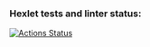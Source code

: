 ### Hexlet tests and linter status:
[![Actions Status](https://github.com/devchoppa/frontend-project-11/actions/workflows/hexlet-check.yml/badge.svg)](https://github.com/devchoppa/frontend-project-11/actions)